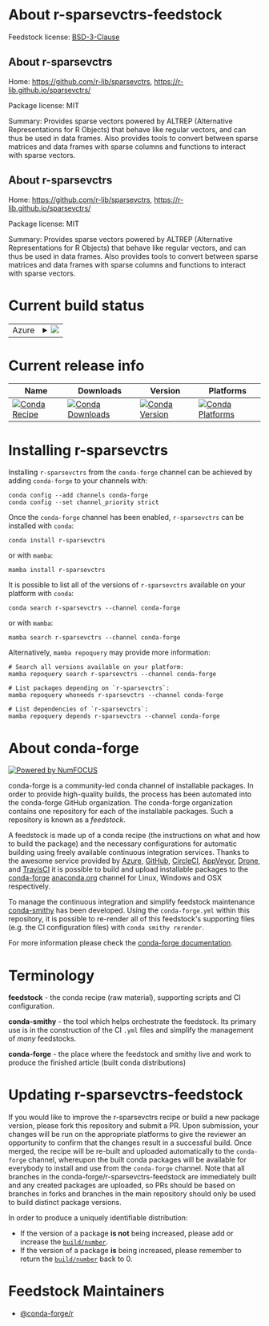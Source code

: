 About r-sparsevctrs-feedstock
=============================

Feedstock license: [BSD-3-Clause](https://github.com/conda-forge/r-sparsevctrs-feedstock/blob/main/LICENSE.txt)


About r-sparsevctrs
-------------------

Home: https://github.com/r-lib/sparsevctrs, https://r-lib.github.io/sparsevctrs/

Package license: MIT

Summary: Provides sparse vectors powered by ALTREP (Alternative Representations for R Objects) that behave like regular vectors, and can thus be used in data frames. Also provides tools to convert between sparse matrices and data frames with sparse columns and functions to interact with sparse vectors.

About r-sparsevctrs
-------------------

Home: https://github.com/r-lib/sparsevctrs, https://r-lib.github.io/sparsevctrs/

Package license: MIT

Summary: Provides sparse vectors powered by ALTREP (Alternative Representations for R Objects) that behave like regular vectors, and can thus be used in data frames. Also provides tools to convert between sparse matrices and data frames with sparse columns and functions to interact with sparse vectors.

Current build status
====================


<table>
    
  <tr>
    <td>Azure</td>
    <td>
      <details>
        <summary>
          <a href="https://dev.azure.com/conda-forge/feedstock-builds/_build/latest?definitionId=24757&branchName=main">
            <img src="https://dev.azure.com/conda-forge/feedstock-builds/_apis/build/status/r-sparsevctrs-feedstock?branchName=main">
          </a>
        </summary>
        <table>
          <thead><tr><th>Variant</th><th>Status</th></tr></thead>
          <tbody><tr>
              <td>linux_64_r_base4.3</td>
              <td>
                <a href="https://dev.azure.com/conda-forge/feedstock-builds/_build/latest?definitionId=24757&branchName=main">
                  <img src="https://dev.azure.com/conda-forge/feedstock-builds/_apis/build/status/r-sparsevctrs-feedstock?branchName=main&jobName=linux&configuration=linux%20linux_64_r_base4.3" alt="variant">
                </a>
              </td>
            </tr><tr>
              <td>linux_64_r_base4.4</td>
              <td>
                <a href="https://dev.azure.com/conda-forge/feedstock-builds/_build/latest?definitionId=24757&branchName=main">
                  <img src="https://dev.azure.com/conda-forge/feedstock-builds/_apis/build/status/r-sparsevctrs-feedstock?branchName=main&jobName=linux&configuration=linux%20linux_64_r_base4.4" alt="variant">
                </a>
              </td>
            </tr><tr>
              <td>osx_64_r_base4.3</td>
              <td>
                <a href="https://dev.azure.com/conda-forge/feedstock-builds/_build/latest?definitionId=24757&branchName=main">
                  <img src="https://dev.azure.com/conda-forge/feedstock-builds/_apis/build/status/r-sparsevctrs-feedstock?branchName=main&jobName=osx&configuration=osx%20osx_64_r_base4.3" alt="variant">
                </a>
              </td>
            </tr><tr>
              <td>osx_64_r_base4.4</td>
              <td>
                <a href="https://dev.azure.com/conda-forge/feedstock-builds/_build/latest?definitionId=24757&branchName=main">
                  <img src="https://dev.azure.com/conda-forge/feedstock-builds/_apis/build/status/r-sparsevctrs-feedstock?branchName=main&jobName=osx&configuration=osx%20osx_64_r_base4.4" alt="variant">
                </a>
              </td>
            </tr><tr>
              <td>osx_arm64_r_base4.3</td>
              <td>
                <a href="https://dev.azure.com/conda-forge/feedstock-builds/_build/latest?definitionId=24757&branchName=main">
                  <img src="https://dev.azure.com/conda-forge/feedstock-builds/_apis/build/status/r-sparsevctrs-feedstock?branchName=main&jobName=osx&configuration=osx%20osx_arm64_r_base4.3" alt="variant">
                </a>
              </td>
            </tr><tr>
              <td>osx_arm64_r_base4.4</td>
              <td>
                <a href="https://dev.azure.com/conda-forge/feedstock-builds/_build/latest?definitionId=24757&branchName=main">
                  <img src="https://dev.azure.com/conda-forge/feedstock-builds/_apis/build/status/r-sparsevctrs-feedstock?branchName=main&jobName=osx&configuration=osx%20osx_arm64_r_base4.4" alt="variant">
                </a>
              </td>
            </tr><tr>
              <td>win_64_r_base4.3</td>
              <td>
                <a href="https://dev.azure.com/conda-forge/feedstock-builds/_build/latest?definitionId=24757&branchName=main">
                  <img src="https://dev.azure.com/conda-forge/feedstock-builds/_apis/build/status/r-sparsevctrs-feedstock?branchName=main&jobName=win&configuration=win%20win_64_r_base4.3" alt="variant">
                </a>
              </td>
            </tr><tr>
              <td>win_64_r_base4.4</td>
              <td>
                <a href="https://dev.azure.com/conda-forge/feedstock-builds/_build/latest?definitionId=24757&branchName=main">
                  <img src="https://dev.azure.com/conda-forge/feedstock-builds/_apis/build/status/r-sparsevctrs-feedstock?branchName=main&jobName=win&configuration=win%20win_64_r_base4.4" alt="variant">
                </a>
              </td>
            </tr>
          </tbody>
        </table>
      </details>
    </td>
  </tr>
</table>

Current release info
====================

| Name | Downloads | Version | Platforms |
| --- | --- | --- | --- |
| [![Conda Recipe](https://img.shields.io/badge/recipe-r--sparsevctrs-green.svg)](https://anaconda.org/conda-forge/r-sparsevctrs) | [![Conda Downloads](https://img.shields.io/conda/dn/conda-forge/r-sparsevctrs.svg)](https://anaconda.org/conda-forge/r-sparsevctrs) | [![Conda Version](https://img.shields.io/conda/vn/conda-forge/r-sparsevctrs.svg)](https://anaconda.org/conda-forge/r-sparsevctrs) | [![Conda Platforms](https://img.shields.io/conda/pn/conda-forge/r-sparsevctrs.svg)](https://anaconda.org/conda-forge/r-sparsevctrs) |

Installing r-sparsevctrs
========================

Installing `r-sparsevctrs` from the `conda-forge` channel can be achieved by adding `conda-forge` to your channels with:

```
conda config --add channels conda-forge
conda config --set channel_priority strict
```

Once the `conda-forge` channel has been enabled, `r-sparsevctrs` can be installed with `conda`:

```
conda install r-sparsevctrs
```

or with `mamba`:

```
mamba install r-sparsevctrs
```

It is possible to list all of the versions of `r-sparsevctrs` available on your platform with `conda`:

```
conda search r-sparsevctrs --channel conda-forge
```

or with `mamba`:

```
mamba search r-sparsevctrs --channel conda-forge
```

Alternatively, `mamba repoquery` may provide more information:

```
# Search all versions available on your platform:
mamba repoquery search r-sparsevctrs --channel conda-forge

# List packages depending on `r-sparsevctrs`:
mamba repoquery whoneeds r-sparsevctrs --channel conda-forge

# List dependencies of `r-sparsevctrs`:
mamba repoquery depends r-sparsevctrs --channel conda-forge
```


About conda-forge
=================

[![Powered by
NumFOCUS](https://img.shields.io/badge/powered%20by-NumFOCUS-orange.svg?style=flat&colorA=E1523D&colorB=007D8A)](https://numfocus.org)

conda-forge is a community-led conda channel of installable packages.
In order to provide high-quality builds, the process has been automated into the
conda-forge GitHub organization. The conda-forge organization contains one repository
for each of the installable packages. Such a repository is known as a *feedstock*.

A feedstock is made up of a conda recipe (the instructions on what and how to build
the package) and the necessary configurations for automatic building using freely
available continuous integration services. Thanks to the awesome service provided by
[Azure](https://azure.microsoft.com/en-us/services/devops/), [GitHub](https://github.com/),
[CircleCI](https://circleci.com/), [AppVeyor](https://www.appveyor.com/),
[Drone](https://cloud.drone.io/welcome), and [TravisCI](https://travis-ci.com/)
it is possible to build and upload installable packages to the
[conda-forge](https://anaconda.org/conda-forge) [anaconda.org](https://anaconda.org/)
channel for Linux, Windows and OSX respectively.

To manage the continuous integration and simplify feedstock maintenance
[conda-smithy](https://github.com/conda-forge/conda-smithy) has been developed.
Using the ``conda-forge.yml`` within this repository, it is possible to re-render all of
this feedstock's supporting files (e.g. the CI configuration files) with ``conda smithy rerender``.

For more information please check the [conda-forge documentation](https://conda-forge.org/docs/).

Terminology
===========

**feedstock** - the conda recipe (raw material), supporting scripts and CI configuration.

**conda-smithy** - the tool which helps orchestrate the feedstock.
                   Its primary use is in the construction of the CI ``.yml`` files
                   and simplify the management of *many* feedstocks.

**conda-forge** - the place where the feedstock and smithy live and work to
                  produce the finished article (built conda distributions)


Updating r-sparsevctrs-feedstock
================================

If you would like to improve the r-sparsevctrs recipe or build a new
package version, please fork this repository and submit a PR. Upon submission,
your changes will be run on the appropriate platforms to give the reviewer an
opportunity to confirm that the changes result in a successful build. Once
merged, the recipe will be re-built and uploaded automatically to the
`conda-forge` channel, whereupon the built conda packages will be available for
everybody to install and use from the `conda-forge` channel.
Note that all branches in the conda-forge/r-sparsevctrs-feedstock are
immediately built and any created packages are uploaded, so PRs should be based
on branches in forks and branches in the main repository should only be used to
build distinct package versions.

In order to produce a uniquely identifiable distribution:
 * If the version of a package **is not** being increased, please add or increase
   the [``build/number``](https://docs.conda.io/projects/conda-build/en/latest/resources/define-metadata.html#build-number-and-string).
 * If the version of a package **is** being increased, please remember to return
   the [``build/number``](https://docs.conda.io/projects/conda-build/en/latest/resources/define-metadata.html#build-number-and-string)
   back to 0.

Feedstock Maintainers
=====================

* [@conda-forge/r](https://github.com/orgs/conda-forge/teams/r/)

